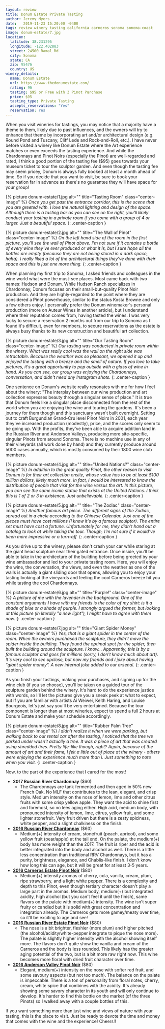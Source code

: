 ```yaml
---
layout: review
title: Donum Estate Private Tasting
author: Jeremy Myers
date:   2019-11-23 15:20:00 -0400
tags: review winery tasting california carneros sonoma sonoma-coast
image: donum-estate/7.jpg
location:
  latitude: 38.231295
  longitude: -122.402883
  street: 24500 Ramal Rd
  city: Sonoma
  state: CA
  zip: 95476
  country: US
winery_details:
  name: Donum Estate
  url: https://www.thedonumestate.com/
  rating: 96
  tasting: $95 or Free with 3 Pinot Purchase
  price: $95
  tasting_type: Private Tasting
  accepts_reservations: "Yes"
  reservation: Yes
---
```

When you visit wineries for tastings, you may notice that a majority have a theme to them, likely due to past influences, and the owners will try to enhance that theme by incorporating art and/or architectural design (e.g. Round Pond and Tuscany, Cliff Lede and Rock-and-Roll, etc.).  I have never before visited a winery like Donum Estate where the Art experience matches or even exceeds the tasting experience.  And while the Chardonnays and Pinot Noirs (especially the Pinot) are well-regarded and rated, I think a good portion of the tasting fee ($95) goes towards your museum ticket to tour the sculptor garden.  And even though the tasting fee may seem pricey, Donum is always fully booked at least a month ahead of time.  So if you decide that you want to visit, be sure to book your reservation far in advance as there's no guarantee they will have space for your group!

{% picture donum-estate/1.jpg alt="" title="Tasting Room" class="center-image" %}
*Once you get past the entrance corridor, this is the scene that you are greeted with.  I love the natural lighting and design of the space.  Although there is a tasting bar as you can see on the right, you'll likely conduct your tasting in a private room if you come with a group of 4 or larger.  Just a beautiful space.*
{: .center-caption }

{% picture donum-estate/2.jpg alt="" title="The Wall of Pinot" class="center-image" %}
*On the left hand side of the room in the first picture, you'll see the wall of Pinot above.  I'm not sure if it contains a bottle of every wine they've ever produced or what it is, but I sure hope all the bottles are empty (because they are not being stored in a dark space, haha).  I really liked a lot of the architectural things they've done with their space and this is just one more thing.*
{: .center-caption }

When planning my first trip to Sonoma, I asked friends and colleagues in the wine world what were the must-see places.  Most came back with two names: Hudson and Donum.  While Hudson Ranch specializes in Chardonnay, Donum focuses on their small-but-quality Pinot Noir production.  And they are highly-regarded to the point where they are considered a Pinot powerhouse, similar to the status Kosta Browne and only a few others enjoy.  I personally prefer the Donum winemaker's personal production (more on Auteur Wines in another article), but I understand where their reputation comes from, having tasted the wines.  I was very lucky to secure a reservation 2 months out from our trip to Sonoma as I found it's difficult, even for members, to secure reservations as the estate is always busy thanks to its new construction and beautiful art collection.

{% picture donum-estate/3.jpg alt="" title="Our Tasting Room" class="center-image" %}
*Our tasting was conducted in private room within the winery.  What was really cool was the wall on the right side was retractable.  Because the weather was so pleasant, we opened it up and enjoyed the tasting with a breeze and the smell of nature.  If you love to take pictures, it's a great opportunity to pop outside with a glass of wine in hand.  As you can see, our group was enjoying the Chardonnays, conversation, and didn't need any Instagram shots.*
{: .center-caption }

One sentence on Donum's website really resonates with me for how I feel about the winery: "The interplay between our wine production and art collection expresses beauty through a singular sense of place."  It is true that Donum feels like a singular place disconnected from the rest of the world when you are enjoying the wine and touring the gardens.  It's been a journey for them though and this sanctuary wasn't built overnight.  Setting out to craft Burgundian Grand-Cru level Pinot Noirs in 2001, each year they've increased production (modestly), price, and the scores only seem to be going up.  With the profits, they've been able to acquire addition land in the Russian River and Anderson Valleys, producing more site-specific, singular Pinots from around Sonoma.  There is no machine use in any of their vineyards (all work done by hand) and they currently produce around 5000 cases annually, which is mostly consumed by their 1800 wine club members.

{% picture donum-estate/4.jpg alt="" title="United Nations?" class="center-image" %}
*In addition to the great quality Pinot, the other reason to visit Donum is for their art collection onsite, whose value has to be at least $100 million dollars, likely much more.  In fact, I would be interested to know the distribution of people that visit for the wine versus the art.  In this picture, you can see the same iconic statue that exists at the United Nations.  I think this is 1 of 2 or 3 in existence.  Just unbelievable.*
{: .center-caption }

{% picture donum-estate/5.jpg alt="" title="The Zodiac" class="center-image" %}
*Another famous art piece.  The different signs of the Zodiac, spread out in a circle according to the Chinese Calendar.  Just one of the pieces must have cost millions (I know it's by a famous sculptor).  The entire set must have cost a fortune.  Unfortunately for me, they didn't hand out a catalog to look at while taking the tour.  Though, I'm not sure if it would've been more impressive or a turn-off.*
{: .center-caption }

As you drive up to the winery, please don't crash your car while staring at the giant head sculpture near their gated entrance.  Once inside, you'll be able to take in the architecture of the building before being greeted by your wine ambassador and led to your private tasting room.  Here, you will enjoy the wine, the conversation, the views, and even the weather as one of the walls is actually a giant sliding door that opens, allowing you to enjoy your tasting looking at the vineyards and feeling the cool Carneros breeze hit you while tasting the cool Chardonnays.

{% picture donum-estate/6.jpg alt="" title="Purple!" class="center-image" %}
*A picture of me with the lavender in the background.  One of the constant arguments I have with my friends is the color of my shirt: is it a shade of blue or a shade of purple.  I strongly argued the former, but looking at this picture (in literally "a new light"), I might have to agree with them now.*
{: .center-caption }

{% picture donum-estate/7.jpg alt="" title="Giant Spider Money" class="center-image" %}
*Yes, that is a giant spider in the center of the room.  When the owners purchased the sculpture, they didn't move the spider inside the building.  They found the optimal spot for the spider, then built the building around the sculpture.  I know...  Apparently, this is by a famous sculptor and goes for millions (sorry, I don't know much about art).  It's very cool to see upclose, but now my friends and I joke about having "giant spider money".  A new internal joke added to our arsenal.*
{: .center-caption }

As you finish your tastings, making your purchases, and signing up for the wine club (if you so choose), you'll be taken on a guided tour of the sculpture garden behind the winery.  It's hard to do the experience justice with words, so I'll let the pictures give you a sneak peek at what to expect, but if you are familiar with artists Ai Weiwei, Keith Haring, and Louise Bourgeois, let's just say you'll be very entertained.  Because the tour component is longer than at most wineries, expect to spend a full 2 hours at Donum Estate and make your schedule accordingly.  

{% picture donum-estate/8.jpg alt="" title="Rubber Palm Tree" class="center-image" %}
*I didn't realize it when we were parking, but walking back to our rental car after the tasting, I noticed that the tree we parked under wasn't actually a tree.  It was a piece of art that was created using shredded tires.  Pretty life-like though, right?  Again, because of the amount of art and their fame, I felt a little out of place at the winery - others were enjoying the experience much more than I.  Just something to note when you visit.*
{: .center-caption }

Now, to the part of the experience that I cared for the most!

* **2017 Russian River Chardonnay** ($60)
  * The Chardonnays are tank fermented and then aged in 50% new French Oak.  No MLF that contributes to the lean, elegant, and crisp style.  Medium intensity on the nose of lemon, lime and other citrus fruits with some crisp yellow apple.  They want the acid to shine first and foremost, so no lees aging either.  High acid, medium body, with pronounced intensity of lemon, lime, citrus, yellow fruit, and some lighter stonefruit.  Very fruit driven but there is a zesty spiciness, white pepper, and a slight chalkiness on the finish.
* [**2016 Russian River Chardonnay**](https://www.thedonumestate.com/assets/upload/files/2019/donum_16ChardonnayCarneros_techsheet.pdf) ($60)
  * Medium(+) intensity of cream, stonefruit (peach, apricot), and some yellow fruit (pear/apple) at the tail end.  On the palate, the medium(+) body has more weight than the 2017.  The fruit is riper and the acid is better integrated into the body and alcohol as well.  There is a little less concentration than traditional RRV Chardonnays, but it has a purity, brightness, elegance, and Chablis-like finish.  I don't know how long this can age, but it will be great for at least 3-5 years.
* [**2016 Carneros Estate Pinot Noir**](https://www.thedonumestate.com/assets/upload/files/2019/donum_16Carneros_techsheet.pdf) ($80)
  * Medium(+) intensity aromas of cherry, cola, vanilla, cream, plum, ripe strawberry, and a light white pepper.  There is a complexity and depth to this Pinot, even though tertiary character doesn't play a large part in the aromas.  Medium body, medium(+) but integrated acidity, high alcohol (but you can't feel it until the finish), same flavors on the palate with medium(+) intensity.  The wine isn't super fruity or candied but it is solid with great concentration and integration already.  The Carneros gets more gamey/meaty over time, so it'll be exciting to age and see!
* [**2016 Russian River Estate Pinot Noir**](https://www.thedonumestate.com/assets/upload/files/2019/donum_16RRValley_techsheet.pdf) ($80)
  * The nose is a bit brighter, fleshier (more plum) and higher pitched (the alcohol/acidity/white-pepper integrate to pique the nose more).  The palate is slightly higher intensity with the alcohol showing itself more.  The flavors don't quite show the vanilla and cream of the Carneros and the body is less rounded.  This likely has the greater aging potential of the two, but is a bit more raw right now.  This wine becomes more floral with dried fruit character over time.
* [**2016 Anderson Valley Pinot Noir**](https://www.thedonumestate.com/assets/upload/files/2019/donum_16AndersonValley_techsheet.pdf) ($80)
  * Elegant, medium(+) intensity on the nose with softer red fruit, and some savoury aspects (but not too much).  The balance on the palate is impeccable.  There is a ton of personality from floral notes, cherry, cream, white spice that combines with the acidity.  It's already showing some savory character in its youth and will only continue to develop.  It's harder to find this bottle on the market (of the three Pinots) so I walked away with a couple bottles of this.

If you want something more than just wine and views of nature with your tasting, this is the place to visit.  Just be ready to devote the time and money that comes with the wine and the experience!  Cheers!!

